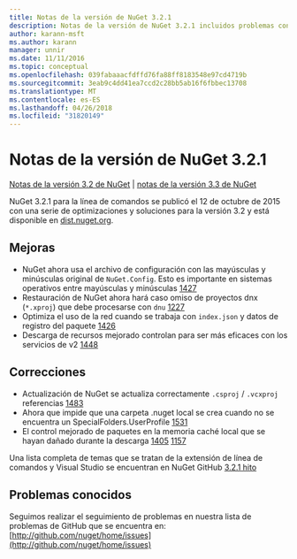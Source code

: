 ```yaml
---
title: Notas de la versión de NuGet 3.2.1
description: Notas de la versión de NuGet 3.2.1 incluidos problemas conocidos, correcciones de errores, las funciones agregadas y dcr.
author: karann-msft
ms.author: karann
manager: unnir
ms.date: 11/11/2016
ms.topic: conceptual
ms.openlocfilehash: 039fabaaacfdffd76fa88ff8183548e97cd4719b
ms.sourcegitcommit: 3eab9c4dd41ea7ccd2c28bb5ab16f6fbbec13708
ms.translationtype: MT
ms.contentlocale: es-ES
ms.lasthandoff: 04/26/2018
ms.locfileid: "31820149"
---
```

# <a name="nuget-321-release-notes"></a>Notas de la versión de NuGet 3.2.1

[Notas de la versión 3.2 de NuGet](../release-notes/nuget-3.2.md) | [notas de la versión 3.3 de NuGet](../release-notes/nuget-3.3.md)

NuGet 3.2.1 para la línea de comandos se publicó el 12 de octubre de 2015 con una serie de optimizaciones y soluciones para la versión 3.2 y está disponible en [dist.nuget.org](http://dist.nuget.org/index.html).

## <a name="improvements"></a>Mejoras

* NuGet ahora usa el archivo de configuración con las mayúsculas y minúsculas original de `NuGet.Config`.  Esto es importante en sistemas operativos entre mayúsculas y minúsculas [1427](https://github.com/NuGet/Home/issues/1427)
* Restauración de NuGet ahora hará caso omiso de proyectos dnx (`*.xproj`) que debe procesarse con `dnu` [1227](https://github.com/NuGet/Home/issues/1227)
* Optimiza el uso de la red cuando se trabaja con `index.json` y datos de registro del paquete [1426](https://github.com/NuGet/Home/issues/1426)
* Descarga de recursos mejorado controlan para ser más eficaces con los servicios de v2 [1448](https://github.com/NuGet/Home/issues/1448)

## <a name="fixes"></a>Correcciones

* Actualización de NuGet se actualiza correctamente `.csproj` / `.vcxproj` referencias [1483](https://github.com/NuGet/Home/issues/1483)
* Ahora que impide que una carpeta .nuget local se crea cuando no se encuentra un SpecialFolders.UserProfile [1531](https://github.com/NuGet/Home/issues/1531)
* El control mejorado de paquetes en la memoria caché local que se hayan dañado durante la descarga [1405](https://github.com/NuGet/Home/issues/1405) [1157](https://github.com/NuGet/Home/issues/1157)

Una lista completa de temas que se tratan de la extensión de línea de comandos y Visual Studio se encuentran en NuGet GitHub [3.2.1 hito](https://github.com/NuGet/Home/issues?q=milestone%3A3.2.1+is%3Aclosed)

## <a name="known-issues"></a>Problemas conocidos

Seguimos realizar el seguimiento de problemas en nuestra lista de problemas de GitHub que se encuentra en: [http://github.com/nuget/home/issues](http://github.com/nuget/home/issues)